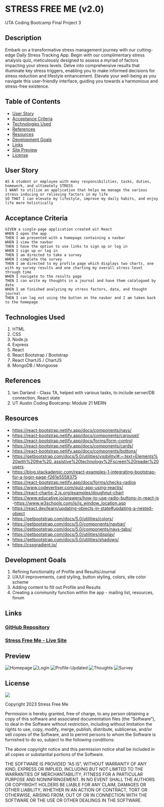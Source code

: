 # STRESS FREE ME (v2.0)
UTA Coding Bootcamp Final Project 3

## Description
Embark on a transformative stress management journey with our cutting-edge Daily Stress Tracking App. Begin with our complimentary stress analysis quiz, meticulously designed to assess a myriad of factors impacting your stress levels. Delve into comprehensive results that illuminate key stress triggers, enabling you to make informed decisions for stress reduction and lifestyle enhancement. Elevate your well-being as you navigate this user-friendly interface, guiding you towards a harmonious and stress-free existence. 

## Table of Contents
- [User Story](#user-story)
- [Acceptance Criteria](#acceptance-criteria)
- [Technologies Used](#technologies-used)
- [References](#references)
- [Resources](#resources)
- [Development Goals](#development-goals)
- [Links](#links)
- [Site Preview](#preview)
- [License](#license)

## User Story
```
AS A student or employee with many responsibilities, tasks, duties, homework, and ultimately STRESS
I WANT to utilize an application that helps me manage the various stress inducing or relieving factors in my life
SO THAT I can elevate my lifestyle, improve my daily habits, and enjoy life more holistically
```

## Acceptance Criteria
```
GIVEN a single-page application created wit React
WHEN I open the app
THEN I am presented with a homepage containing a navbar
WHEN I view the navbar
THEN I have the option to use links to sign up or log in
WHEN I sign up or log in
THEN I am directed to take a survey
WHEN I complete the survey
THEN I am directed to my profile page which displays two charts, one with my survey results and one charting my overall stress level through time
WHEN I navigate to the results page
THEN I can write my thoughts in a journal and have them catalogued by date
WHEN I am finished analyzing my stress factors, data, and thought journal
THEN I can log out using the button on the navbar and I am taken back to the homepage
```

## Technologies Used
1. HTML
2. CSS
3. Node.js
4. Express
5. React
6. React Bootstrap / Bootstrap
7. React ChartJS / ChartJS
8. MongoDB / Mongoose

## References
1. Ian Darland - Class TA, helped with various tasks, to include server/DB connection, React state
2. UT Austin Coding Bootcamp: Module 21 MERN

## Resources
- https://react-bootstrap.netlify.app/docs/components/navs/
- https://react-bootstrap.netlify.app/docs/components/carousel/
- https://react-bootstrap.netlify.app/docs/forms/form-control
- https://react-bootstrap.netlify.app/docs/components/cards/
- https://react-bootstrap.netlify.app/docs/components/buttons/
- https://getbootstrap.com/docs/5.0/utilities/visibility/#:~:text=Elements%20with%20the%20.,assistive%20technology%2Fscreen%20reader%20users.
- https://blog.stackademic.com/react-examples-1-integrating-bootstrap-for-a-login-page-f261e5558375
- https://react-bootstrap.netlify.app/docs/forms/checks-radios
- https://www.codevertiser.com/quiz-app-using-reactjs/
- https://react-chartjs-2.js.org/examples/doughnut-chart
- https://www.educative.io/answers/how-to-use-radio-buttons-in-react-js -https://www.w3schools.com/js/js_window_location.asp
- https://react.dev/learn/updating-objects-in-state#updating-a-nested-object
- https://getbootstrap.com/docs/5.0/utilities/colors/
- https://getbootstrap.com/docs/5.0/components/navbar/
- https://getbootstrap.com/docs/5.0/components/navs-tabs/
- https://getbootstrap.com/docs/5.0/utilities/display/
- https://getbootstrap.com/docs/5.0/utilities/shadows/
- https://cssgradient.io/

## Development Goals
1. Refining functionality of Profile and Results/Journal
2. UX/UI improvements, card styling, button styling, colors, site color scheme
3. Adding content to fill out Profile and Results
4. Creating a community function within the app - mailing list, resources, forum

## Links

### <a href="https://github.com/MAT-2/stress-free-me-v2">GitHub Repository</a>
### <a href="">Stress Free Me - Live Site</a>

## Preview
![Homepage](assets/home.png)
![Login](assets/login.png)
![Profile-Updated](assets/profile2.png)
![Thoughts](assets/thoughts.png)
![Survey](assets/survey.png)


## License

<img src='https://img.shields.io/badge/License-MIT-yellow.svg?style=for-the-badge'>

Copyright 2023 Stress Free Me

Permission is hereby granted, free of charge, to any person obtaining a copy of this software and associated documentation files (the “Software”), to deal in the Software without restriction, including without limitation the rights to use, copy, modify, merge, publish, distribute, sublicense, and/or sell copies of the Software, and to permit persons to whom the Software is furnished to do so, subject to the following conditions:

The above copyright notice and this permission notice shall be included in all copies or substantial portions of the Software.

THE SOFTWARE IS PROVIDED “AS IS”, WITHOUT WARRANTY OF ANY KIND, EXPRESS OR IMPLIED, INCLUDING BUT NOT LIMITED TO THE WARRANTIES OF MERCHANTABILITY, FITNESS FOR A PARTICULAR PURPOSE AND NONINFRINGEMENT. IN NO EVENT SHALL THE AUTHORS OR COPYRIGHT HOLDERS BE LIABLE FOR ANY CLAIM, DAMAGES OR OTHER LIABILITY, WHETHER IN AN ACTION OF CONTRACT, TORT OR OTHERWISE, ARISING FROM, OUT OF OR IN CONNECTION WITH THE SOFTWARE OR THE USE OR OTHER DEALINGS IN THE SOFTWARE.
